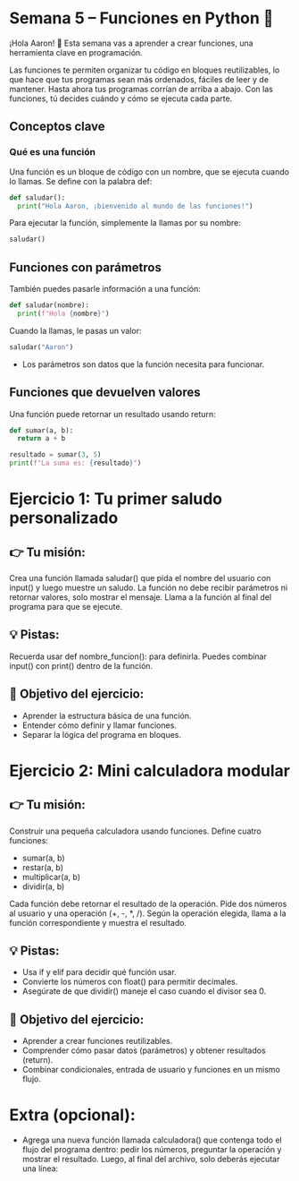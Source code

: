 # Semana 5 – Funciones en Python 🧩

¡Hola Aaron! 👋
Esta semana vas a aprender a crear funciones, una herramienta clave en programación.

Las funciones te permiten organizar tu código en bloques reutilizables, lo que hace que tus programas sean más ordenados, fáciles de leer y de mantener.
Hasta ahora tus programas corrían de arriba a abajo. Con las funciones, tú decides cuándo y cómo se ejecuta cada parte.

## Conceptos clave
### Qué es una función

Una función es un bloque de código con un nombre, que se ejecuta cuando lo llamas.
Se define con la palabra def:

```python
def saludar():
  print("Hola Aaron, ¡bienvenido al mundo de las funciones!")
```

Para ejecutar la función, simplemente la llamas por su nombre:

```python
saludar()
```

## Funciones con parámetros

También puedes pasarle información a una función:

```python
def saludar(nombre):
  print(f"Hola {nombre}")
```

Cuando la llamas, le pasas un valor:

```python
saludar("Aaron")
```

* Los parámetros son datos que la función necesita para funcionar.

## Funciones que devuelven valores

Una función puede retornar un resultado usando return:

```python
def sumar(a, b):
  return a + b

resultado = sumar(3, 5)
print(f"La suma es: {resultado}")
```

# Ejercicio 1: Tu primer saludo personalizado

## 👉 Tu misión:

Crea una función llamada saludar() que pida el nombre del usuario con input() y luego muestre un saludo.
La función no debe recibir parámetros ni retornar valores, solo mostrar el mensaje.
Llama a la función al final del programa para que se ejecute.

## 💡 Pistas:

Recuerda usar def nombre_funcion(): para definirla.
Puedes combinar input() con print() dentro de la función.

## 🎯 Objetivo del ejercicio:

- Aprender la estructura básica de una función.
- Entender cómo definir y llamar funciones.
- Separar la lógica del programa en bloques.

# Ejercicio 2: Mini calculadora modular

## 👉 Tu misión:
Construir una pequeña calculadora usando funciones.
Define cuatro funciones:

- sumar(a, b)
- restar(a, b)
- multiplicar(a, b)
- dividir(a, b)

Cada función debe retornar el resultado de la operación.
Pide dos números al usuario y una operación (+, -, *, /).
Según la operación elegida, llama a la función correspondiente y muestra el resultado.

## 💡 Pistas:

- Usa if y elif para decidir qué función usar.
- Convierte los números con float() para permitir decimales.
- Asegúrate de que dividir() maneje el caso cuando el divisor sea 0.

## 🎯 Objetivo del ejercicio:

- Aprender a crear funciones reutilizables.
- Comprender cómo pasar datos (parámetros) y obtener resultados (return).
- Combinar condicionales, entrada de usuario y funciones en un mismo flujo.

# Extra (opcional):
- Agrega una nueva función llamada calculadora() que contenga todo el flujo del programa dentro: pedir los números, preguntar la operación y mostrar el resultado. Luego, al final del archivo, solo deberás ejecutar una línea:
